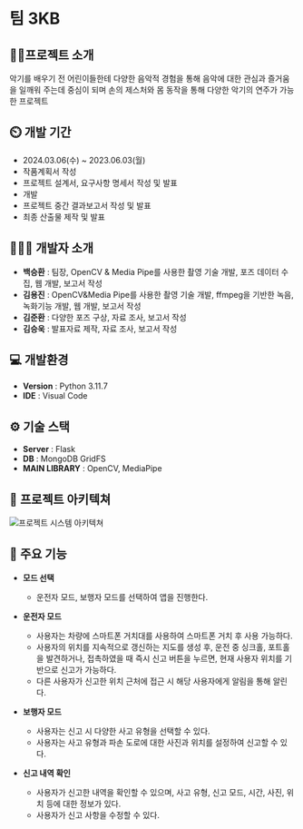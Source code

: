 # 팀 3KB

## 👨‍🏫프로젝트 소개
악기를 배우기 전 어린이들한테 다양한 음악적 경험을 통해 음악에 대한 관심과 즐거움을 일깨워 주는데 중심이 되며 손의 제스처와 몸 동작을 통해 다양한 악기의 연주가 가능한 프로젝트

## ⏲️ 개발 기간 
- 2024.03.06(수) ~ 2023.06.03(월)
- 작품계획서 작성
- 프로젝트 설계서, 요구사항 명세서 작성 및 발표
- 개발
- 프로젝트 중간 결과보고서 작성 및 발표
- 최종 산출물 제작 및 발표 
  
## 🧑‍🤝‍🧑 개발자 소개 
- **백승환** : 팀장, OpenCV & Media Pipe를 사용한 촬영 기술 개발, 포즈 데이터 수집, 웹 개발, 보고서 작성
- **김용진** : OpenCV&Media Pipe를 사용한 촬영 기술 개발, ffmpeg을 기반한 녹음, 녹화기능 개발, 웹 개발, 보고서 작성
- **김준환** : 다양한 포즈 구상, 자료 조사, 보고서 작성
- **김승욱** : 발표자료 제작, 자료 조사, 보고서 작성

## 💻 개발환경
- **Version** : Python 3.11.7
- **IDE** : Visual Code

## ⚙️ 기술 스택 
- **Server** : Flask
- **DB** : MongoDB GridFS
- **MAIN LIBRARY** : OpenCV, MediaPipe

## 📝 프로젝트 아키텍쳐
![프로젝트 시스템 아키텍쳐](https://github.com/Baekbanjang/3KB-capstone/main/gesture_sound_system_architecture.png)

## 📌 주요 기능
- **모드 선택**
  - 운전자 모드, 보행자 모드를 선택하여 앱을 진행한다.
  
- **운전자 모드**
  - 사용자는 차량에 스마트폰 거치대를 사용하여 스마트폰 거치 후 사용 가능하다.
  - 사용자의 위치를 지속적으로 갱신하는 지도를 생성 후, 운전 중 싱크홀, 포트홀을 발견하거나, 접촉하였을 때
    즉시 신고 버튼을 누르면, 현재 사용자 위치를 기반으로 신고가 가능하다.
  - 다른 사용자가 신고한 위치 근처에 접근 시 해당 사용자에게 알림을 통해 알린다.

- **보행자 모드**
  - 사용자는 신고 시 다양한 사고 유형을 선택할 수 있다.
  - 사용자는 사고 유형과 파손 도로에 대한 사진과 위치를 설정하여 신고할 수 있다.

- **신고 내역 확인**
  - 사용자가 신고한 내역을 확인할 수 있으며, 사고 유형, 신고 모드, 시간, 사진, 위치 등에 대한 정보가 있다.
  - 사용자가 신고 사항을 수정할 수 있다.
